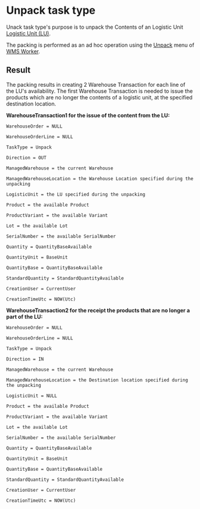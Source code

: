 # Unpack task type

Unack task type's purpose is to unpack the Contents of an Logistic Unit [Logistic Unit (LU)](/modules/logistics/wms/logistic-units/index.md).

The packing is performed as an ad hoc operation using the [Unpack](xref:unpack-menu) menu of [WMS Worker](xref:wms-worker). 

## Result

The packing results in creating 2 Warehouse Transaction for each line of the LU's availability. The first Warehouse Transaction is needed to issue the products which are no longer the contents of a logistic unit, at the specified destination location.

**WarehouseTransaction1 for the issue of the content from the LU:**
`````````
WarehouseOrder = NULL
 
WarehouseOrderLine = NULL

TaskType = Unpack

Direction = OUT
 
ManagedWarehouse = the current Warehouse
 
ManagedWarehouseLocation = the Warehouse Location specified during the unpacking
 
LogisticUnit = the LU specified during the unpacking
 
Product = the available Product 
 
ProductVariant = the available Variant 
 
Lot = the available Lot
 
SerialNumber = the available SerialNumber
 
Quantity = QuantityBaseAvailable
 
QuantityUnit = BaseUnit 

QuantityBase = QuantityBaseAvailable

StandardQuantity = StandardQuantityAvailable
 
CreationUser = CurrentUser
 
CreationTimeUtc = NOW(Utc)
`````````
 

**WarehouseTransaction2 for the receipt the products that are no longer a part of the LU:**
`````````
WarehouseOrder = NULL
 
WarehouseOrderLine = NULL

TaskType = Unpack

Direction = IN
 
ManagedWarehouse = the current Warehouse
 
ManagedWarehouseLocation = the Destination location specified during the unpacking
 
LogisticUnit = NULL
 
Product = the available Product 
 
ProductVariant = the available Variant 
 
Lot = the available Lot
 
SerialNumber = the available SerialNumber
 
Quantity = QuantityBaseAvailable
 
QuantityUnit = BaseUnit 

QuantityBase = QuantityBaseAvailable

StandardQuantity = StandardQuantityAvailable
 
CreationUser = CurrentUser
 
CreationTimeUtc = NOW(Utc)
